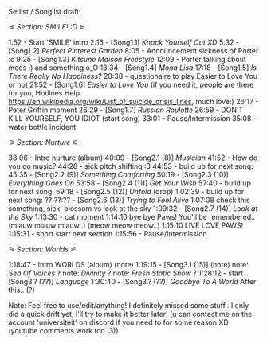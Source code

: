<!-- Remove this after -->
<!-- YouTube only supports bold ( *text* ), italic ( _text_ ) and strikthrough ( -text- ) -->

Setlist / Songlist draft:


⚞ *Section: SMILE! :D* ⚟

1:52 - Start 'SMILE' intro
2:16 - [Song1.1] _Knock Yourself Out XD_
5:32 - [Song1.2] _Perfect Pinterest Garden_
8:05 - Announcement sickness of Porter :c
9:25 - [Song1.3] _Kitsune Maison Freestyle_
12:09 - Porter talking about meds :) and something o_O
13:34 - [Song1.4] _Mona Lisa_
17:18 - [Song1.5] _Is There Really No Happiness?_
20:38 - questionaire to play Easier to Love You or not
21:52 - [Song1.6] _Easier to Love You_ (if you need it, people are there for you, Hotlines Help. https://en.wikipedia.org/wiki/List_of_suicide_crisis_lines, much love:)
26:17 - Peter Griffin moment
26:29 - [Song1.7] _Russian Roulette_
    26:59 - DON'T KILL YOURSELF, YOU IDIOT (start song)
33:01 - Pause/Intermission
35:08 - water bottle incident

⚞ *Section: Nurture* ⚟

38:06 - Intro nurture (album)
40:09 - [Song2.1 (8)] _Musician_
    41:52 - How do you do music?
44:28 - sick pitch shifting :3
44:53 - build up for next song:
45:35 - [Song2.2 (9)] _Something Comforting_
50:19 - [Song2.3 (10)] _Everything Goes On_
53:58 - [Song2.4 (11)] _Get Your Wish_
57:40 - build up for next song:
59:18 - [Song2.5 (12)] _Unfold_ (drop)
1:02:39 - build up for next song:
??:??:?? - [Song2.6 (13)] _Trying to Feel Alive_
1:07:08 check this
something, sick, blossom vs look at the sky
1:09:32 - [Song2.7 (14)] _Look at the Sky_
1:13:30 - cat moment
1:14:10 bye bye Paws! You'll be remembered.. (miauw miauw miauw..) (meow meow meow..)
1:15:10 LIVE LOVE PAWS!
1:15:31 - short start next section
1:15:56 - Pause/Intermission

⚞ *Section: Worlds* ⚟

1:18:47 - Intro WORLDS (album) (note)
1:19:15 - [Song3.1 (15)] (note)
note: _Sea Of Voices_ ?
note: _Divinity_ ?
note: _Fresh Static Snow_ ?
1:28:12 - start [Song3.? (??)] _Language_
1:30:40 - [Song3.? (??)] _Goodbye To A World_
After this.. (?)


Note: Feel free to use/edit/anything! I definitely missed some stuff.. I only did a quick drift yet, I'll try to make it better later!
(u can contact me on the account 'universiteit' on discord if you need to for some reason XD (youtube comments work too :3))